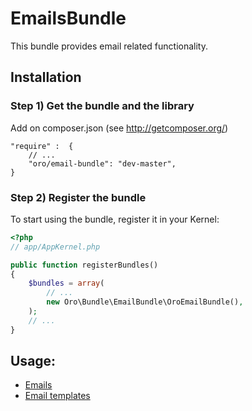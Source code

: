 EmailsBundle
==============

This bundle provides email related functionality.

Installation
------------

### Step 1) Get the bundle and the library

Add on composer.json (see http://getcomposer.org/)

    "require" :  {
        // ...
        "oro/email-bundle": "dev-master",
    }

### Step 2) Register the bundle

To start using the bundle, register it in your Kernel:

``` php
<?php
// app/AppKernel.php

public function registerBundles()
{
    $bundles = array(
        // ...
        new Oro\Bundle\EmailBundle\OroEmailBundle(),
    );
    // ...
}
```

Usage:
------

 - [Emails](./Resources/doc/emails.md)
 - [Email templates](./Resources/doc/email_templates.md)

